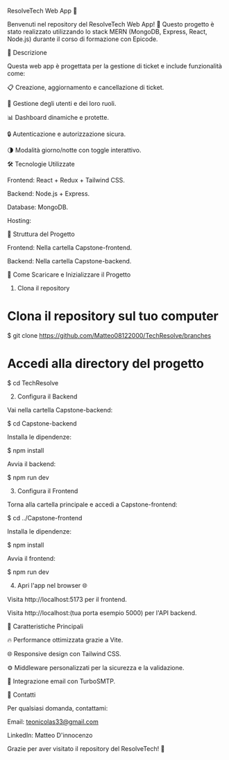 ResolveTech Web App 🚀

Benvenuti nel repository del ResolveTech Web App! 🎉 Questo progetto è stato realizzato utilizzando lo stack MERN (MongoDB, Express, React, Node.js) durante il corso di formazione con Epicode.

📝 Descrizione

Questa web app è progettata per la gestione di ticket e include funzionalità come:

📋 Creazione, aggiornamento e cancellazione di ticket.

👤 Gestione degli utenti e dei loro ruoli.

📊 Dashboard dinamiche e protette.

🔒 Autenticazione e autorizzazione sicura.

🌗 Modalità giorno/notte con toggle interattivo.

🛠️ Tecnologie Utilizzate

Frontend: React + Redux + Tailwind CSS.

Backend: Node.js + Express.

Database: MongoDB.

Hosting:

📂 Struttura del Progetto

Frontend: Nella cartella Capstone-frontend.

Backend: Nella cartella Capstone-backend.

🚀 Come Scaricare e Inizializzare il Progetto

1. Clona il repository

# Clona il repository sul tuo computer

$ git clone https://github.com/Matteo08122000/TechResolve/branches

# Accedi alla directory del progetto

$ cd TechResolve

2. Configura il Backend

Vai nella cartella Capstone-backend:

$ cd Capstone-backend

Installa le dipendenze:

$ npm install


Avvia il backend:

$ npm run dev

3. Configura il Frontend

Torna alla cartella principale e accedi a Capstone-frontend:

$ cd ../Capstone-frontend

Installa le dipendenze:

$ npm install

Avvia il frontend:

$ npm run dev

4. Apri l'app nel browser 🌐

Visita http://localhost:5173 per il frontend.

Visita http://localhost:(tua porta esempio 5000) per l'API backend.

🌟 Caratteristiche Principali

🔥 Performance ottimizzata grazie a Vite.

🌐 Responsive design con Tailwind CSS.

⚙️ Middleware personalizzati per la sicurezza e la validazione.

📩 Integrazione email con TurboSMTP.

📧 Contatti

Per qualsiasi domanda, contattami:

Email: teonicolas33@gmail.com

LinkedIn: Matteo D'innocenzo

Grazie per aver visitato il repository del ResolveTech! 🌟
